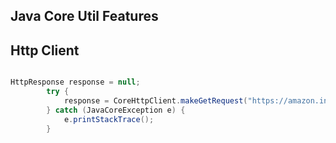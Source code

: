 
## Java Core Util Features

## Http Client

```java

HttpResponse response = null;
        try {
            response = CoreHttpClient.makeGetRequest("https://amazon.in", null, HttpResponse.class);
        } catch (JavaCoreException e) {
            e.printStackTrace();
        }

```